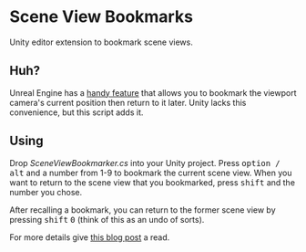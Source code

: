 # Scene View Bookmarks

Unity editor extension to bookmark scene views.


## Huh?

Unreal Engine has a [handy feature](https://www.youtube.com/watch?v=_i-d5OZmhWI) that allows you to bookmark the viewport camera's current position then return to it later. Unity lacks this convenience, but this script adds it.


## Using

Drop *SceneViewBookmarker.cs* into your Unity project. Press <kbd>option / alt</kbd> and a number from 1-9 to bookmark the current scene view. When you want to return to the scene view that you bookmarked, press <kbd>shift</kbd> and the number you chose.

After recalling a bookmark, you can return to the former scene view by pressing <kbd>shift</kbd> <kbd>0</kbd> (think of this as an undo of sorts).

For more details give [this blog post](http://matthewminer.com/2018/01/24/unity-scene-view-bookmarks) a read.
